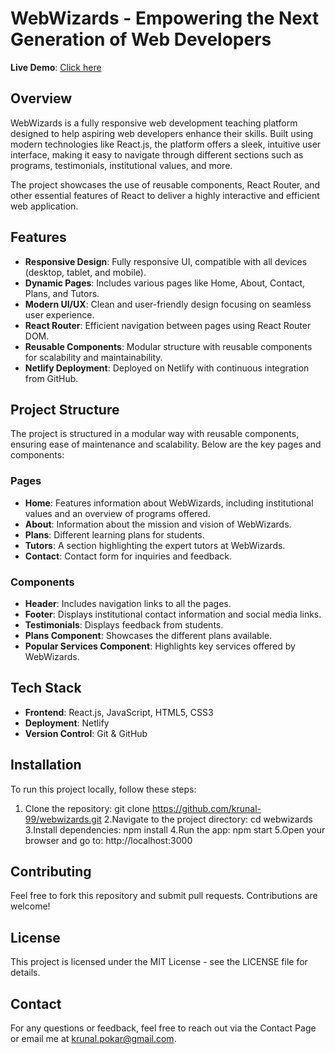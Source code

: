 # WebWizards - Empowering the Next Generation of Web Developers

**Live Demo**: [Click here](https://webwizards24.netlify.app/)

## Overview

WebWizards is a fully responsive web development teaching platform designed to help aspiring web developers enhance their skills. Built using modern technologies like React.js, the platform offers a sleek, intuitive user interface, making it easy to navigate through different sections such as programs, testimonials, institutional values, and more.

The project showcases the use of reusable components, React Router, and other essential features of React to deliver a highly interactive and efficient web application.

## Features

- **Responsive Design**: Fully responsive UI, compatible with all devices (desktop, tablet, and mobile).
- **Dynamic Pages**: Includes various pages like Home, About, Contact, Plans, and Tutors.
- **Modern UI/UX**: Clean and user-friendly design focusing on seamless user experience.
- **React Router**: Efficient navigation between pages using React Router DOM.
- **Reusable Components**: Modular structure with reusable components for scalability and maintainability.
- **Netlify Deployment**: Deployed on Netlify with continuous integration from GitHub.

## Project Structure

The project is structured in a modular way with reusable components, ensuring ease of maintenance and scalability. Below are the key pages and components:

### Pages
- **Home**: Features information about WebWizards, including institutional values and an overview of programs offered.
- **About**: Information about the mission and vision of WebWizards.
- **Plans**: Different learning plans for students.
- **Tutors**: A section highlighting the expert tutors at WebWizards.
- **Contact**: Contact form for inquiries and feedback.

### Components
- **Header**: Includes navigation links to all the pages.
- **Footer**: Displays institutional contact information and social media links.
- **Testimonials**: Displays feedback from students.
- **Plans Component**: Showcases the different plans available.
- **Popular Services Component**: Highlights key services offered by WebWizards.

## Tech Stack

- **Frontend**: React.js, JavaScript, HTML5, CSS3
- **Deployment**: Netlify
- **Version Control**: Git & GitHub

## Installation

To run this project locally, follow these steps:

1. Clone the repository: git clone https://github.com/krunal-99/webwizards.git
2.Navigate to the project directory: cd webwizards
3.Install dependencies: npm install
4.Run the app: npm start
5.Open your browser and go to: http://localhost:3000

## Contributing
Feel free to fork this repository and submit pull requests. Contributions are welcome!

## License
This project is licensed under the MIT License - see the LICENSE file for details.

## Contact
For any questions or feedback, feel free to reach out via the Contact Page or email me at krunal.pokar@gmail.com.
